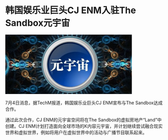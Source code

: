 # 韩国娱乐业巨头CJ ENM入驻The Sandbox元宇宙


![元宇宙快讯](pa.png)



7月4日消息，据TechM报道，韩国娱乐业巨头CJ ENM宣布与The Sandbox达成合作。

通过此次合作，CJ ENM的元宇宙空间将在The Sandbox的虚拟房地产“Land”中创建。CJ ENM计划打造面向全球市场的K内容元宇宙，并计划继续尝试融合现实世界和虚拟世界，例如将用户在虚拟世界中的活动与广播节目联系起来。
